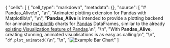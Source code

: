 {
 "cells": [
  {
   "cell_type": "markdown",
   "metadata": {},
   "source": [
    "# Pandas_Alive\n",
    "\n",
    "Animated plotting extension for Pandas with Matplotlib\n",
    "\n",
    "**Pandas_Alive** is intended to provide a plotting backend for animated [matplotlib](https://matplotlib.org/) charts for [Pandas](https://pandas.pydata.org/) DataFrames, similar to the already [existing Visualization feature of Pandas](https://pandas.pydata.org/pandas-docs/stable/visualization.html).\n",
    "\n",
    "With **Pandas_Alive**, creating stunning, animated visualisations is as easy as calling:\n",
    "\n",
    "`df.plot_animated()`\n",
    "\n",
    "![Example Bar Chart](examples/example-barh-chart.gif)"
   ]
